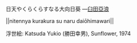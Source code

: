 日天やくらくらすなる大向日葵
—[臼田亞浪](https://ja.wikipedia.org/wiki/臼田亞浪)

||nitennya kurakura su naru daiōhimawari||

浮世絵: Katsuda Yukio (勝田幸男), Sunflower, 1974